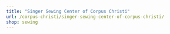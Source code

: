 ```yaml
---
title: "Singer Sewing Center of Corpus Christi"
url: /corpus-christi/singer-sewing-center-of-corpus-christi/
shop: sewing
---
```

